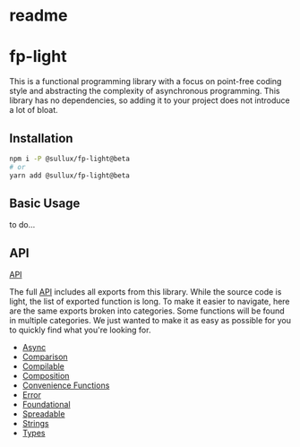 # readme

# fp-light

This is a functional programming library with a focus on point-free coding style
and abstracting the complexity of asynchronous programming. This library has no
dependencies, so adding it to your project does not introduce a lot of bloat.

## Installation

```bash
npm i -P @sullux/fp-light@beta
# or
yarn add @sullux/fp-light@beta
```

## Basic Usage

to do...

## API

[API](API.md)

The full [API](API.md) includes all exports from this library. While the source code
is light, the list of exported function is long. To make it easier to navigate,
here are the same exports broken into categories. Some functions will be found
in multiple categories. We just wanted to make it as easy as possible for you to
quickly find what you're looking for.

* [Async](ASYNC.md)
* [Comparison](COMPARISON.md)
* [Compilable](COMPILABLE.md)
* [Composition](COMPOSITION.md)
* [Convenience Functions](CONVENIENCE-FUNCTIONS.md)
* [Error](ERROR.md)
* [Foundational](FOUNDATIONAL.md)
* [Spreadable](SPREADABLE.md)
* [Strings](STRINGS.md)
* [Types](TYPES.md)
